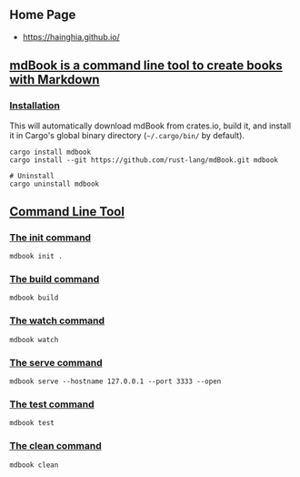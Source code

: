 ## Home Page

- https://hainghia.github.io/

## [mdBook is a command line tool to create books with Markdown](https://rust-lang.github.io/mdBook)

### [Installation](https://rust-lang.github.io/mdBook/guide/installation.html)

This will automatically download mdBook from crates.io, build it, and install it in Cargo's global binary directory (`~/.cargo/bin/` by default).

```shell
cargo install mdbook
cargo install --git https://github.com/rust-lang/mdBook.git mdbook

# Uninstall 
cargo uninstall mdbook
```

## [Command Line Tool](https://rust-lang.github.io/mdBook/cli/index.html)

### [The init command](https://rust-lang.github.io/mdBook/cli/init.html)

```shell
mdbook init .
```

### [The build command](https://rust-lang.github.io/mdBook/cli/build.html)
```shell
mdbook build
```

### [The watch command](https://rust-lang.github.io/mdBook/cli/watch.html)
```shell
mdbook watch
```

### [The serve command](https://rust-lang.github.io/mdBook/cli/serve.html)
```shell
mdbook serve --hostname 127.0.0.1 --port 3333 --open
```

### [The test command](https://rust-lang.github.io/mdBook/cli/test.html)
```shell
mdbook test
```

### [The clean command](https://rust-lang.github.io/mdBook/cli/clean.html)
```shell
mdbook clean
```